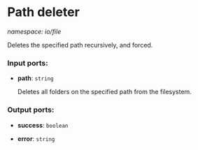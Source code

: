 # Path deleter

_namespace: io/file_

Deletes the specified path recursively, and forced.

### Input ports:

* __path__: ` string `

    Deletes all folders on the specified path from the filesystem.

### Output ports:

* __success__: ` boolean `


* __error__: ` string `

